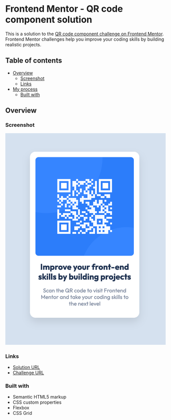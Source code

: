 # Frontend Mentor - QR code component solution

This is a solution to the [QR code component challenge on Frontend Mentor](https://www.frontendmentor.io/challenges/qr-code-component-iux_sIO_H). Frontend Mentor challenges help you improve your coding skills by building realistic projects. 

## Table of contents

- [Overview](#overview)
  - [Screenshot](#screenshot)
  - [Links](#links)
- [My process](#my-process)
  - [Built with](#built-with)


## Overview

### Screenshot

![](./screenshot.png)

### Links

- [Solution URL](https://eager-villani-5a06dd.netlify.app/)
- [Challenge URL](https://www.frontendmentor.io/challenges/qr-code-component-iux_sIO_H)

### Built with

- Semantic HTML5 markup
- CSS custom properties
- Flexbox
- CSS Grid


